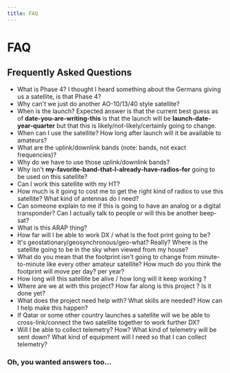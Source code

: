 ```yaml
---
title: FAQ
---
```


# FAQ
## Frequently Asked Questions

* What is Phase 4?  I thought I heard something about the Germans
giving us a satellite, is that Phase 4?
* Why can't we just do another AO-10/13/40 style satellite?
* When is the launch?  Expected answer is that the current best guess
as of __date-you-are-writing-this__ is that the launch will be
__launch-date-year-quarter__ but that this is
likely/not-likely/certainly going to change.
* When can I use the satellite?  How long after launch will it be
available to amateurs?
* What are the uplink/downlink bands (note: bands, not exact frequencies)?
* Why do we have to use those uplink/downlink bands?
* Why isn't __my-favorite-band-that-I-already-have-radios-for__ going to
be used on this satellite?
* Can I work this satellite with my HT?
* How much is it going to cost me to get the right kind of radios to
use this satellite?  What kind of antennas do I need?
* Can someone explain to me if this is going to have an analog or a
digital transponder?  Can I actually talk to people or will this be
another beep-sat?
* What is this ARAP thing?
* How far will I be able to work DX / what is the foot print going to be?
* It's geostationary/geosynchronous/geo-what? Really? Where is the
satellite going to be in the sky when viewed from my house?
* What do you mean that the footprint isn't going to change from
minute-to-minute like every other amateur satellite?  How much do you
think the footprint will move per day? per year?
* How long will this satellite be alive / how long will it keep working ?
* Where are we at with this project?  How far along is this project ?
Is it done yet?
* What does the project need help with?  What skills are needed? How
can I help make this happen?
* If Qatar or some other country launches a satellite will we be able
to cross-link/connect the two satellite together to work further DX?
* Will I be able to collect telemetry? How? What kind of telemetry will
be sent down?  What kind of equipment will I need so that I can
collect telemetry?     

### Oh, you wanted answers too...
